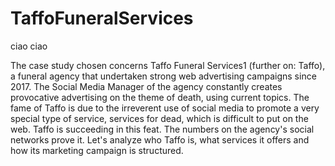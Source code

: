# TaffoFuneralServices
<p>ciao ciao </p>
<p> The case study chosen concerns Taffo Funeral Services1 (further on: Taffo), a funeral agency that undertaken strong web advertising campaigns since 2017. The Social Media Manager of the agency constantly creates provocative advertising on the theme of death, using current topics. The fame of Taffo is due to the irreverent use of social media to promote a very special type of service, services for dead, which is difficult to put on the web. Taffo is succeeding in this feat. The numbers on the agency's social networks prove it. Let's analyze who Taffo is, what services it offers and how its marketing campaign is structured. </p>
